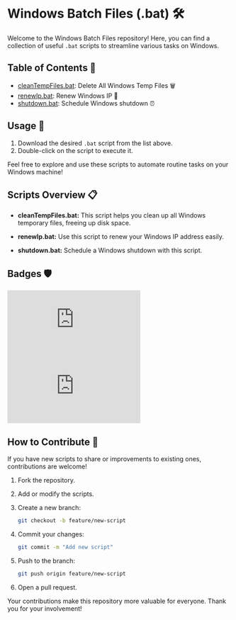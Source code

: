 # Windows Batch Files (.bat) 🛠️

Welcome to the Windows Batch Files repository! Here, you can find a collection of useful `.bat` scripts to streamline various tasks on Windows.

## Table of Contents 📜

- [cleanTempFiles.bat](https://github.com/gsfalcon/.bat/blob/main/cleanTempFiles.bat): Delete All Windows Temp Files 🗑️
- [renewIp.bat](https://github.com/gsfalcon/.bat/blob/main/renewIp.bat): Renew Windows IP 🔄
- [shutdown.bat](https://github.com/gsfalcon/.bat/blob/main/shutdown.bat): Schedule Windows shutdown ⏰

## Usage 🚀

1. Download the desired `.bat` script from the list above.
2. Double-click on the script to execute it.

Feel free to explore and use these scripts to automate routine tasks on your Windows machine!

## Scripts Overview 📋

- **cleanTempFiles.bat:** This script helps you clean up all Windows temporary files, freeing up disk space.
  
- **renewIp.bat:** Use this script to renew your Windows IP address easily.
  
- **shutdown.bat:** Schedule a Windows shutdown with this script.

## Badges 🛡️

![GitHub top language](https://img.shields.io/github/languages/top/gsfalcon/.bat) 
![GitHub repo size](https://img.shields.io/github/repo-size/gsfalcon/.bat)

## How to Contribute 🤝

If you have new scripts to share or improvements to existing ones, contributions are welcome!

1. Fork the repository.
2. Add or modify the scripts.
3. Create a new branch:

    ```bash
    git checkout -b feature/new-script
    ```

4. Commit your changes:

    ```bash
    git commit -m "Add new script" 
    ```

5. Push to the branch:

    ```bash
    git push origin feature/new-script
    ```

6. Open a pull request.

Your contributions make this repository more valuable for everyone. Thank you for your involvement!
